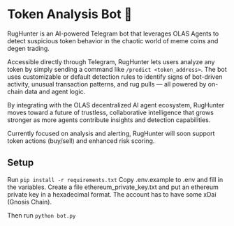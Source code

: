 # Token Analysis Bot 🤖

RugHunter is an AI-powered Telegram bot that leverages OLAS Agents to detect suspicious token behavior in the chaotic world of meme coins and degen trading.

Accessible directly through Telegram, RugHunter lets users analyze any token by simply sending a command like `/predict <token_address>`. The bot uses customizable or default detection rules to identify signs of bot-driven activity, unusual transaction patterns, and rug pulls — all powered by on-chain data and agent logic.

By integrating with the OLAS decentralized AI agent ecosystem, RugHunter moves toward a future of trustless, collaborative intelligence that grows stronger as more agents contribute insights and detection capabilities.

Currently focused on analysis and alerting, RugHunter will soon support token actions (buy/sell) and enhanced risk scoring.

## Setup
Run `pip install -r requirements.txt`
Copy .env.example to .env and fill in the variables.
Create a file ethereum_private_key.txt and put an ethereum private key in a hexadecimal format. The account has to have some xDai (Gnosis Chain).

Then run `python bot.py`

